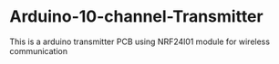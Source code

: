 # Arduino-10-channel-Transmitter
This is a arduino transmitter PCB using NRF24l01 module for wireless communication
